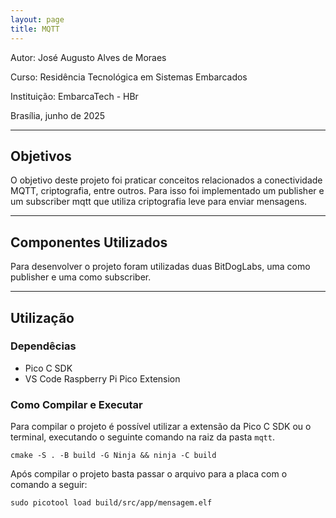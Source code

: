 ```yaml
---
layout: page
title: MQTT
---
```


Autor: José Augusto Alves de Moraes

Curso: Residência Tecnológica em Sistemas Embarcados

Instituição: EmbarcaTech - HBr

Brasília, junho de 2025

---

## Objetivos

O objetivo deste projeto foi praticar conceitos relacionados a conectividade MQTT, criptografia, entre outros. Para isso foi implementado um publisher e um subscriber mqtt que utiliza criptografia leve para enviar mensagens.

---

## Componentes Utilizados

Para desenvolver o projeto foram utilizadas duas BitDogLabs, uma como publisher e uma como subscriber.

---

## Utilização

### Dependêcias

- Pico C SDK
- VS Code Raspberry Pi Pico Extension

### Como Compilar e Executar

Para compilar o projeto é possível utilizar a extensão da Pico C SDK ou o terminal, executando o seguinte comando na raiz da pasta `mqtt`.

`cmake -S . -B build -G Ninja && ninja -C build`

Após compilar o projeto basta passar o arquivo para a placa com o comando a seguir:

`sudo picotool load build/src/app/mensagem.elf`
